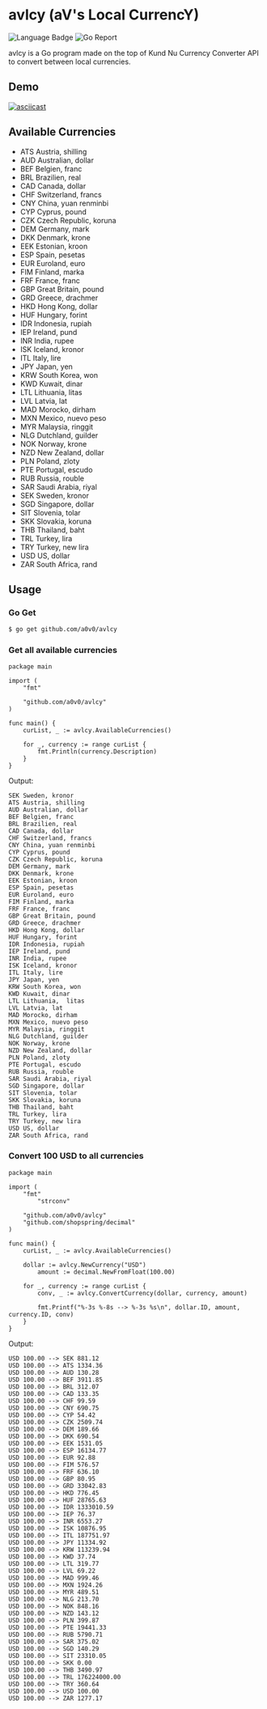 # avlcy (aV's Local CurrencY)

![Language Badge](https://img.shields.io/badge/Language-Go-blue.svg) ![Go Report](https://img.shields.io/badge/go_report-A_+-green)

avlcy is a Go program made on the top of Kund Nu Currency Converter API to convert between local currencies.

## Demo

[![asciicast](https://asciinema.org/a/107878.svg)](https://asciinema.org/a/107878)

## Available Currencies

- ATS Austria, shilling
- AUD Australian, dollar
- BEF Belgien, franc
- BRL Brazilien, real
- CAD Canada, dollar
- CHF Switzerland, francs
- CNY China, yuan renminbi
- CYP Cyprus, pound
- CZK Czech Republic, koruna
- DEM Germany, mark
- DKK Denmark, krone
- EEK Estonian, kroon
- ESP Spain, pesetas
- EUR Euroland, euro
- FIM Finland, marka
- FRF France, franc
- GBP Great Britain, pound
- GRD Greece, drachmer
- HKD Hong Kong, dollar
- HUF Hungary, forint
- IDR Indonesia, rupiah
- IEP Ireland, pund
- INR India, rupee
- ISK Iceland, kronor
- ITL Italy, lire
- JPY Japan, yen
- KRW South Korea, won
- KWD Kuwait, dinar
- LTL Lithuania, litas
- LVL Latvia, lat
- MAD Morocko, dirham
- MXN Mexico, nuevo peso
- MYR Malaysia, ringgit
- NLG Dutchland, guilder
- NOK Norway, krone
- NZD New Zealand, dollar
- PLN Poland, zloty
- PTE Portugal, escudo
- RUB Russia, rouble
- SAR Saudi Arabia, riyal
- SEK Sweden, kronor
- SGD Singapore, dollar
- SIT Slovenia, tolar
- SKK Slovakia, koruna
- THB Thailand, baht
- TRL Turkey, lira
- TRY Turkey, new lira
- USD US, dollar
- ZAR South Africa, rand

## Usage

### Go Get

```bash
$ go get github.com/a0v0/avlcy
```

### Get all available currencies

```golang
package main

import (
	"fmt"

	"github.com/a0v0/avlcy"
)

func main() {
	curList, _ := avlcy.AvailableCurrencies()

	for _, currency := range curList {
		fmt.Println(currency.Description)
	}
}
```

Output:

```
SEK Sweden, kronor
ATS Austria, shilling
AUD Australian, dollar
BEF Belgien, franc
BRL Brazilien, real
CAD Canada, dollar
CHF Switzerland, francs
CNY China, yuan renminbi
CYP Cyprus, pound
CZK Czech Republic, koruna
DEM Germany, mark
DKK Denmark, krone
EEK Estonian, kroon
ESP Spain, pesetas
EUR Euroland, euro
FIM Finland, marka
FRF France, franc
GBP Great Britain, pound
GRD Greece, drachmer
HKD Hong Kong, dollar
HUF Hungary, forint
IDR Indonesia, rupiah
IEP Ireland, pund
INR India, rupee
ISK Iceland, kronor
ITL Italy, lire
JPY Japan, yen
KRW South Korea, won
KWD Kuwait, dinar
LTL Lithuania,  litas
LVL Latvia, lat
MAD Morocko, dirham
MXN Mexico, nuevo peso
MYR Malaysia, ringgit
NLG Dutchland, guilder
NOK Norway, krone
NZD New Zealand, dollar
PLN Poland, zloty
PTE Portugal, escudo
RUB Russia, rouble
SAR Saudi Arabia, riyal
SGD Singapore, dollar
SIT Slovenia, tolar
SKK Slovakia, koruna
THB Thailand, baht
TRL Turkey, lira
TRY Turkey, new lira
USD US, dollar
ZAR South Africa, rand
```

### Convert 100 USD to all currencies

```golang
package main

import (
	"fmt"
        "strconv"

	"github.com/a0v0/avlcy"
	"github.com/shopspring/decimal"
)

func main() {
	curList, _ := avlcy.AvailableCurrencies()

	dollar := avlcy.NewCurrency("USD")
        amount := decimal.NewFromFloat(100.00)

	for _, currency := range curList {
		conv, _ := avlcy.ConvertCurrency(dollar, currency, amount)

		fmt.Printf("%-3s %-8s --> %-3s %s\n", dollar.ID, amount, currency.ID, conv)
	}
}
```

Output:

```
USD 100.00 --> SEK 881.12
USD 100.00 --> ATS 1334.36
USD 100.00 --> AUD 130.28
USD 100.00 --> BEF 3911.85
USD 100.00 --> BRL 312.07
USD 100.00 --> CAD 133.35
USD 100.00 --> CHF 99.59
USD 100.00 --> CNY 690.75
USD 100.00 --> CYP 54.42
USD 100.00 --> CZK 2509.74
USD 100.00 --> DEM 189.66
USD 100.00 --> DKK 690.54
USD 100.00 --> EEK 1531.05
USD 100.00 --> ESP 16134.77
USD 100.00 --> EUR 92.88
USD 100.00 --> FIM 576.57
USD 100.00 --> FRF 636.10
USD 100.00 --> GBP 80.95
USD 100.00 --> GRD 33042.83
USD 100.00 --> HKD 776.45
USD 100.00 --> HUF 28765.63
USD 100.00 --> IDR 1333010.59
USD 100.00 --> IEP 76.37
USD 100.00 --> INR 6553.27
USD 100.00 --> ISK 10876.95
USD 100.00 --> ITL 187751.97
USD 100.00 --> JPY 11334.92
USD 100.00 --> KRW 113239.94
USD 100.00 --> KWD 37.74
USD 100.00 --> LTL 319.77
USD 100.00 --> LVL 69.22
USD 100.00 --> MAD 999.46
USD 100.00 --> MXN 1924.26
USD 100.00 --> MYR 489.51
USD 100.00 --> NLG 213.70
USD 100.00 --> NOK 848.16
USD 100.00 --> NZD 143.12
USD 100.00 --> PLN 399.87
USD 100.00 --> PTE 19441.33
USD 100.00 --> RUB 5790.71
USD 100.00 --> SAR 375.02
USD 100.00 --> SGD 140.29
USD 100.00 --> SIT 23310.05
USD 100.00 --> SKK 0.00
USD 100.00 --> THB 3490.97
USD 100.00 --> TRL 176224000.00
USD 100.00 --> TRY 360.64
USD 100.00 --> USD 100.00
USD 100.00 --> ZAR 1277.17
```
